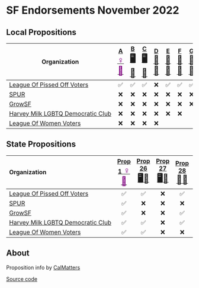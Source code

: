 # SF Endorsements November 2022

## Local Propositions

| Organization                                                                     | [A <span style="color:purple;font-size:24px">♀️🏥</span>][p1] | [B <span style="font-size:24px">🖥️🎰</span>][p26] | [C <span style="font-size:24px">🖥️🎰</span>][p27] | [D <span style="font-size:24px">🎨🎼</span>][p28] | [E <span style="font-size:24px">🏥🫘</span>][p29] | [F <span style="font-size:24px">🚗🔌</span>][p30] | [G <span style="font-size:24px">🚬🍎</span>][p31] | [H <span style="font-size:24px">🚬🍎</span>][p31] | [I <span style="font-size:24px">🚬🍎</span>][p31] | [J <span style="font-size:24px">🚬🍎</span>][p31] | [K <span style="font-size:24px">🚬🍎</span>][p31] | [L <span style="font-size:24px">🚬🍎</span>][p31] | [M <span style="font-size:24px">🚬🍎</span>][p31] | [N <span style="font-size:24px">🚬🍎</span>][p31] | [O <span style="font-size:24px">🚬🍎</span>][p31] |
| -------------------------------------------------------------------------------- | :-: | :-: | :--: | :-: | :---: | :-------: | :----: | :----: | :----: | :----: | :----: | :----: | :----: | :----: | :----: |
| <span style="white-space: nowrap;">[League Of Pissed Off Voters](https://www.theleaguesf.org/)<span>                      | ✅  | ✅  | ✅    | ❌  | ✅     | ✅      | ✅     | ✅     | &nbsp;     | ❌     | ✅     | ✅     | ✅     | ✅     | ✅     |
| <span style="white-space: nowrap;">[SPUR](https://www.spur.org/voter-guide/2022-11)<span>                                 | ❌  | ❌  | ❌    | ❌  | ❌     | ❌      | ❌     | ❌     | ❌     | ❌     | ❌     | ❌     | ❌     | ❌     | ❌     |
| <span style="white-space: nowrap;">[GrowSF](https://growsf.org/voter-guide/)<span>                                        | ❌  | ❌  | ❌    | ❌  | ❌     | ❌      | ❌     | ❌     | ❌     | ❌     | ❌     | ❌     | ❌     | ❌     | ❌     |
| <span style="white-space: nowrap;">[Harvey Milk LGBTQ Democratic Club](https://www.milkclub.org/endorsements/)<span>      | ❌  | ❌  | ❌    | ❌  | ❌     | ❌      | &nbsp; | &nbsp; | &nbsp; | &nbsp; | &nbsp; | &nbsp; | &nbsp; | &nbsp; | &nbsp; |
| <span style="white-space: nowrap;">[League Of Women Voters](https://lwvc.org/vote/elections/ballot-recommendations)<span> | ❌  | ❌  | ❌    | ❌  | &nbsp; | &nbsp;  | &nbsp; | &nbsp; | &nbsp; | &nbsp; | &nbsp; | &nbsp; | &nbsp; | &nbsp; | &nbsp; |

## State Propositions

| Organization                                                                     | [Prop 1 <span style="color:purple;font-size:24px">♀️🏥</span>][p1] | [Prop 26 <span style="font-size:24px">🖥️🎰</span>][p26] | [Prop 27 <span style="font-size:24px">🖥️🎰</span>][p27] | [Prop 28 <span style="font-size:24px">🎨🎼</span>][p28] | [Prop 29 <span style="font-size:24px">🏥🫘</span>][p29] | [Prop 30 <span style="font-size:24px">🚗🔌</span>][p30] | [Prop 31 <span style="font-size:24px">🚬🍎</span>][p31] |
| :------------------------------------------------------------------------------- | :-: | :-: | :--: | :-: | :---: | :-----: | :----: |
| <span style="white-space: nowrap;">[League Of Pissed Off Voters](https://www.theleaguesf.org/)<span>                      | ✅  | ✅  | ❌    | ✅  | ✅     | ✅      | ✅     |
| <span style="white-space: nowrap;">[SPUR](https://www.spur.org/voter-guide/2022-11)<span>                                 | ✅  | ❌  | ❌    | ❌  | ❌     | ✅      | ✅     |
| <span style="white-space: nowrap;">[GrowSF](https://growsf.org/voter-guide/)<span>                                        | ✅  | ❌  | ❌    | ✅  | ❌     | ✅      | ✅     |
| <span style="white-space: nowrap;">[Harvey Milk LGBTQ Democratic Club](https://www.milkclub.org/endorsements/)<span>      | ✅  | ✅  | ❌    | ✅  | ✅     | ✅      | &nbsp; |
| [League Of Women Voters](https://lwvc.org/vote/elections/ballot-recommendations) | ✅  | ✅  | ❌    | ❌  | &nbsp; | &nbsp; | &nbsp; |

## About

Proposition info by [CalMatters](https://calmatters.org/california-voter-guide-2022/propositions/)

[Source code](https://github.com/siggy/sfendorsements)

[p1]:  https://calmatters.org/california-voter-guide-2022/propositions/prop-1-abortion-rights/
[p26]: https://calmatters.org/california-voter-guide-2022/propositions/prop-26-sports-betting-tribal-casinos/
[p27]: https://calmatters.org/california-voter-guide-2022/propositions/prop-27-sports-betting-online/
[p28]: https://calmatters.org/california-voter-guide-2022/propositions/prop-28-arts-education/
[p29]: https://calmatters.org/california-voter-guide-2022/propositions/prop-29-kidney-dialysis/
[p30]: https://calmatters.org/california-voter-guide-2022/propositions/prop-30-income-tax-electric-cars/
[p31]: https://calmatters.org/california-voter-guide-2022/propositions/prop-31-flavored-tobacco-ban/
